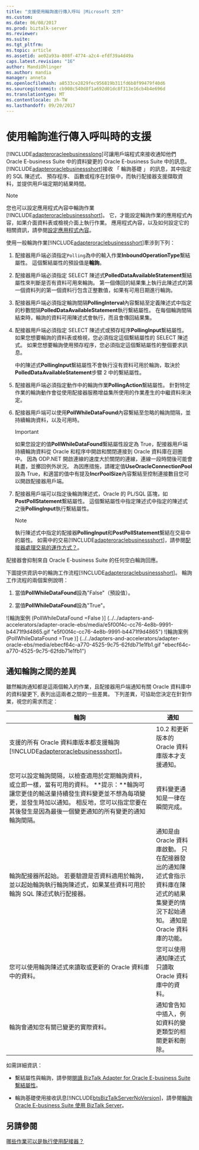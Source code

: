 ```yaml
---
title: "支援使用輪詢進行傳入呼叫 |Microsoft 文件"
ms.custom: 
ms.date: 06/08/2017
ms.prod: biztalk-server
ms.reviewer: 
ms.suite: 
ms.tgt_pltfrm: 
ms.topic: article
ms.assetid: ae02a93a-808f-4774-a2c4-efdf39a4d49a
caps.latest.revision: "16"
author: MandiOhlinger
ms.author: mandia
manager: anneta
ms.openlocfilehash: a8533ce2829fec956819b311fd6b8f99479f40d6
ms.sourcegitcommit: cb908c540d8f1a692d01dc8f313e16cb4b4e696d
ms.translationtype: MT
ms.contentlocale: zh-TW
ms.lasthandoff: 09/20/2017
---
```

# <a name="support-for-inbound-calls-using-polling"></a>使用輪詢進行傳入呼叫時的支援
[!INCLUDE[adapteroracleebusinesslong](../../includes/adapteroracleebusinesslong-md.md)]可讓用戶端程式來接收通知他們 Oracle E-business Suite 中的資料變更的 Oracle E-business Suite 中的訊息。 [!INCLUDE[adapteroraclebusinessshort](../../includes/adapteroraclebusinessshort-md.md)]接收 「 輪詢基礎 」 的訊息，其中指定的 SQL 陳述式、 預存程序、 函數或程序在封裝中，而執行配接器支援擷取資料，並提供用戶端定期的結果時間。  
  
> [!NOTE]
>  您也可以設定應用程式內容中輪詢作業[!INCLUDE[adapteroraclebusinessshort](../../includes/adapteroraclebusinessshort-md.md)]。 它，才能設定輪詢作業的應用程式內容，如果介面資料表或檢視介面上執行作業。 應用程式內容，以及如何設定它的相關資訊，請參閱[設定應用程式內容](../../adapters-and-accelerators/adapter-oracle-ebs/set-application-context.md)。  
  
 使用一般輪詢作業[!INCLUDE[adapteroraclebusinessshort](../../includes/adapteroraclebusinessshort-md.md)]牽涉到下列：  
  
1.  配接器用戶端必須指定`Polling`為中的輸入作業**InboundOperationType**繫結屬性。 這個繫結屬性的預設值是**輪詢**。  
  
2.  配接器用戶端必須指定 SELECT 陳述式**PolledDataAvailableStatement**繫結屬性來判斷是否有資料可用來輪詢。 第一個傳回的結果集上執行此陳述式的第一個資料列的第一個資料行包含正整數值，如果有可用日期進行輪詢。  
  
3.  配接器用戶端必須指定輪詢間隔**PollingInterval**內容繫結至定義陳述式中指定的秒數間隔**PolledDataAvailableStatement**執行繫結屬性。 在每個輪詢間隔結束時，輪詢的資料可用陳述式會執行，而且會傳回結果集。  
  
4.  配接器用戶端必須指定 SELECT 陳述式或預存程序**PollingInput**繫結屬性。 如果您想要輪詢的資料表或檢視，您必須指定這個繫結屬性的 SELECT 陳述式。 如果您想要輪詢使用預存程序，您必須指定這個繫結屬性的整個要求訊息。  
  
     中的陳述式**PollingInput**繫結屬性不會執行沒有資料可用於輪詢，取決於**PolledDataAvailableStatement**步驟 2 中的繫結屬性。  
  
5.  配接器用戶端必須指定動作中的輪詢作業**PollingAction**繫結屬性。 針對特定作業的輪詢動作會從使用配接器服務增益集所使用的作業產生的中繼資料來決定。  
  
6.  配接器用戶端可以使用**PollWhileDataFound**內容繫結至忽略的輪詢間隔，並持續輪詢資料，以及可用時。  
  
    > [!IMPORTANT]
    >  如果您設定的值**PollWhileDataFound**繫結屬性設定為 True，配接器用戶端持續輪詢資料從 Oracle 和程序中開啟和關閉連接到 Oracle 資料庫在迴圈中。 因為 ODP.NET 開啟連線的速度大於關閉的連線，連線一段時間後可能會耗盡，並擲回例外狀況。 為因應措施，請確定值**UseOracleConnectionPool**設為 True，和適當的值中有提及**IncrPoolSize**內容繫結至控制連接數目您可以開啟配接器用戶端。  
  
7.  配接器用戶端可以指定後輪詢陳述式，Oracle 的 PL/SQL 區塊，如**PostPollStatement**繫結屬性。 這個繫結屬性中指定陳述式中指定的陳述式之後**PollingInput**執行繫結屬性。  
  
    > [!NOTE]
    >  執行陳述式中指定的配接器**PollingInput**和**PostPollStatement**繫結在交易中的屬性。 如需中的交易[!INCLUDE[adapteroraclebusinessshort](../../includes/adapteroraclebusinessshort-md.md)]，請參閱[配接器處理交易的運作方式？](https://msdn.microsoft.com/library/dd788428.aspx)。  
  
 配接器會抑制來自 Oracle E-business Suite 的任何空白輪詢回應。  
  
 下圖提供資訊中的輪詢工作流程[!INCLUDE[adapteroraclebusinessshort](../../includes/adapteroraclebusinessshort-md.md)]。 輪詢工作流程的兩個案例說明：  
  
1.  當值**PollWhileDataFound**設為"False"（預設值）。  
  
2.  當值**PollWhileDataFound**設為"True"。  
  
 ![輪詢案例 &#40;PollWhileDataFound &#61;False &#41;] (../../adapters-and-accelerators/adapter-oracle-ebs/media/e5f00f4c-cc76-4e8b-9991-b4471f9d4865.gif "e5f00f4c-cc76-4e8b-9991-b4471f9d4865") ![輪詢案例 &#40;PollWhileDataFound &#61;True &#41;] (../../adapters-and-accelerators/adapter-oracle-ebs/media/ebecf64c-a770-4525-9c75-62fdb71e1fb1.gif "ebecf64c-a770-4525-9c75-62fdb71e1fb1")  
  
## <a name="differences-between-polling-and-notification"></a>通知輪詢之間的差異  
 雖然輪詢通知都是這兩個輸入的作業，且配接器用戶端通知有關 Oracle 資料庫中的資料變更下, 表列出這兩者之間的一些差異。 下列差異，可協助您決定在針對作業，視您的需求而定：  
  
|輪詢|通知|  
|-------------|------------------|  
|支援的所有 Oracle 資料庫版本都支援輪詢[!INCLUDE[adapteroraclebusinessshort](../../includes/adapteroraclebusinessshort-md.md)]。|10.2 和更新版本的 Oracle 資料庫版本才支援通知。|  
|您可以設定輪詢間隔，以檢查適用於定期輪詢資料，或立即一樣，當有可用的資料。 **提示：**輪詢可讓您更佳的輸送量持續發生資料變更並不想為每項變更，並發生時加以通知。 相反地，您可以指定您要在其後發生是因為最後一個變更通知的所有變更的通知輪詢間隔。|資料變更通知是一律在瞬間完成。|  
|輪詢配接器所起始。 若要驗證是否資料適用於輪詢，並以起始輪詢執行輪詢陳述式，如果某些資料可用於輪詢 SQL 陳述式執行配接器。|通知是由 Oracle 資料庫啟動。 只在配接器發出的通知陳述式會指示資料庫在陳述式的結果集變更的情況下起始通知。 通知是 Oracle 資料庫的功能。|  
|您可以使用輪詢陳述式來讀取或更新的 Oracle 資料庫中的資料。|您可以使用通知陳述式只讀取 Oracle 資料庫中的資料。|  
|輪詢會通知您有關已變更的實際資料。|通知會告知中插入，例如資料的變更類型的相關更新和刪除。|  
  
 如需詳細資訊：  
  
-   繫結屬性與輪詢，請參閱[閱讀 BizTalk Adapter for Oracle E-business Suite 繫結屬性](../../adapters-and-accelerators/adapter-oracle-ebs/read-about-the-biztalk-adapter-for-oracle-e-business-suite-binding-properties.md)。  
  
-   輪詢基礎使用接收訊息[!INCLUDE[btsBizTalkServerNoVersion](../../includes/btsbiztalkservernoversion-md.md)]，請參閱[輪詢 Oracle E-business Suite 使用 BizTalk Server](../../adapters-and-accelerators/adapter-oracle-ebs/poll-oracle-e-business-suite-using-biztalk-server.md)。  
  
## <a name="see-also"></a>另請參閱  
 [哪些作業可以是執行使用配接器？](https://msdn.microsoft.com/library/cc185219(v=bts.10).aspx)